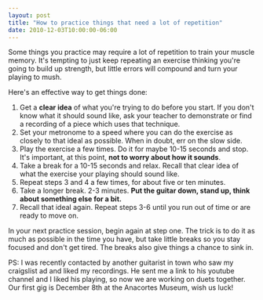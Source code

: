 ```yaml
---
layout: post
title: "How to practice things that need a lot of repetition"
date: 2010-12-03T10:00:00-06:00
---
```


Some things you practice may require a lot of repetition to train your muscle memory. It's tempting to just keep repeating an exercise thinking you're going to build up strength, but little errors will compound and turn your playing to mush.


Here's an effective way to get things done:


1. Get a **clear idea**  of what you're trying to do before you start. If you don't know what it should sound like, ask your teacher to demonstrate or find a recording of a piece which uses that technique. 
2. Set your metronome to a speed where you can do the exercise as closely to that ideal as possible. When in doubt, err on the slow side. 
3. Play the exercise a few times. Do it for maybe 10-15 seconds and stop. It's important, at this point, **not to worry about how it sounds**. 
4. Take a break for a 10-15 seconds and relax. Recall that clear idea of what the exercise your playing should sound like. 
5. Repeat steps 3 and 4 a few times, for about five or ten minutes.
6. Take a longer break. 2-3 minutes. **Put the guitar down, stand up, think about something else for a bit.**
7. Recall that ideal again. Repeat steps 3-6 until you run out of time or are ready to move on.


In your next practice session, begin again at step one. The trick is to do it as much as possible in the time you have, but take little breaks so you stay focused and don't get tired. The breaks also give things a chance to sink in. 


PS: I was recently contacted by another guitarist in town who saw my craigslist ad and liked my recordings. He sent me a link to his youtube channel and I liked his playing, so now we are working on duets together. Our first gig is December 8th at the Anacortes Museum, wish us luck!

